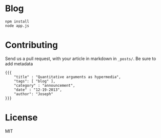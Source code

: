 Blog
====

    npm install
    node app.js

Contributing
============

Send us a pull request, with your article in markdown in ```_posts/```. Be sure to add metadata

    {{{
    	"title" : "Quantitative arguments as hypermedia",
    	"tags": [ "blog" ],
    	"category" : "announcement",
    	"date" : "12-19-2013",
        "author": "Joseph"
    }}}


License
=======

MIT
